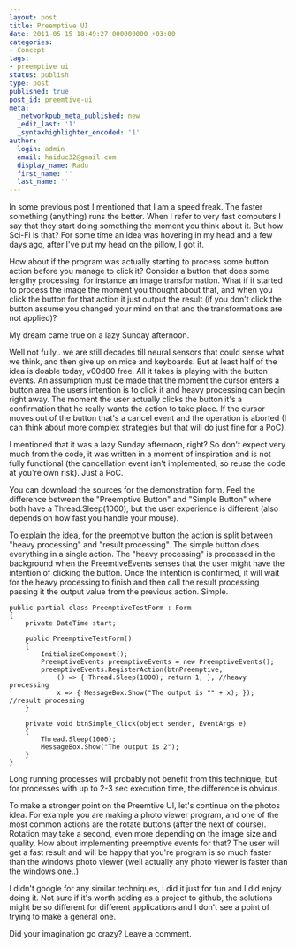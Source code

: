 ```yaml
---
layout: post
title: Preemptive UI
date: 2011-05-15 18:49:27.000000000 +03:00
categories:
- Concept
tags:
- preemptive ui
status: publish
type: post
published: true
post_id: preemtive-ui
meta:
  _networkpub_meta_published: new
  _edit_last: '1'
  _syntaxhighlighter_encoded: '1'
author:
  login: admin
  email: haiduc32@gmail.com
  display_name: Radu
  first_name: ''
  last_name: ''
---
```

<p>In some previous post I mentioned that I am a speed freak. The faster something (anything) runs the better. When I refer to very fast computers I say that they start doing something the moment you think about it. But how Sci-Fi is that? For some time an idea was hovering in my head and a few days ago, after I've put my head on the pillow, I got it.</p>
<p>How about if the program was actually starting to process some button action before you manage to click it? Consider a button that does some lengthy processing, for instance an image transformation. What if it started to process the image the moment you thought about that, and when you click the button for that action it just output the result (if you don't click the button assume you changed your mind on that and the transformations are not applied)?<!--more--></p>
<p>My dream came true on a lazy Sunday afternoon.</p>
<p>Well not fully.. we are still decades till neural sensors that could sense what we think, and then give up on mice and keyboards. But at least half of the idea is doable today, v00d00 free. All it takes is playing with the button events. An assumption must be made that the moment the cursor enters a button area the users intention is to click it and heavy processing can begin right away. The moment the user actually clicks the button it's a confirmation that he really wants the action to take place. If the cursor moves out of the button that's a cancel event and the operation is aborted (I can think about more complex strategies but that will do just fine for a PoC).</p>
<p>I mentioned that it was a lazy Sunday afternoon, right? So don't expect very much from the code, it was written in a moment of inspiration and is not fully functional (the cancellation event isn't implemented, so reuse the code at you're own risk). Just a PoC.</p>
<p>You can download the sources for the demonstration form. Feel the difference between the "Preemptive Button" and "Simple Button" where both have a Thread.Sleep(1000), but the user experience is different (also depends on how fast you handle your mouse).</p>
<p>To explain the idea, for the preemptive button the action is split between "heavy processing" and "result processing". The simple button does everything in a single action. The "heavy processing" is processed in the background when the PreemtiveEvents senses that the user might have the intention of clicking the button. Once the intention is confirmed, it will wait for the heavy processing to finish and then call the result processing passing it the output value from the previous action. Simple.</p>

	public partial class PreemptiveTestForm : Form
	{
		private DateTime start;
    
		public PreemptiveTestForm()
		{
			InitializeComponent();
			PreemptiveEvents preemptiveEvents = new PreemptiveEvents();
			preemptiveEvents.RegisterAction(btnPreemptive,
				() => { Thread.Sleep(1000); return 1; }, //heavy processing
				x => { MessageBox.Show("The output is "" + x); }); //result processing
		}
    
		private void btnSimple_Click(object sender, EventArgs e)
		{
			Thread.Sleep(1000);
			MessageBox.Show("The output is 2");
		}
	}

Long running processes will probably not benefit from this technique, but for processes with up to 2-3 sec execution time, the difference is obvious.

To make a stronger point on the Preemtive UI, let's continue on the photos idea. For example you are making a photo viewer program, and one of the most common actions are the rotate buttons (after the next of course). Rotation may take a second, even more depending on the image size and quality. How about implementing preemptive events for that? The user will get a fast result and will be happy that you're program is so much faster than the windows photo viewer (well actually any photo viewer is faster than the windows one..)

I didn't google for any similar techniques, I did it just for fun and I did enjoy doing it. Not sure if it's worth adding as a project to github, the solutions might be so different for different applications and I don't see a point of trying to make a general one.

Did your imagination go crazy? Leave a comment.

